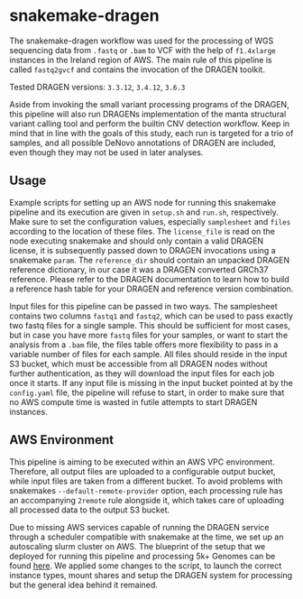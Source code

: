 # snakemake-dragen
The snakemake-dragen workflow was used for the processing of WGS sequencing data from `.fastq` or `.bam` to VCF with the help of `f1.4xlarge` instances in the Ireland region of AWS. The main rule of this pipeline is called `fastq2gvcf` and contains the invocation of the DRAGEN toolkit. 

Tested DRAGEN versions: `3.3.12`, `3.4.12`, `3.6.3`

Aside from invoking the small variant processing programs of the DRAGEN, this pipeline will also run DRAGENs implementation of the manta structural variant calling tool and perform the builtin CNV detection workflow. Keep in mind that in line with the goals of this study, each run is targeted for a trio of samples, and all possible DeNovo annotations of DRAGEN are included, even though they may not be used in later analyses.
## Usage
Example scripts for setting up an AWS node for running this snakemake pipeline and its execution are given in `setup.sh` and `run.sh`, respectively. Make sure to set the configuration values, especially `samplesheet` and `files` according to the location of these files. The `license_file` is read on the node executing snakemake and should only contain a valid DRAGEN license, it is subsequently passed down to DRAGEN invocations using a snakemake `param`. The `reference_dir` should contain an unpacked DRAGEN reference dictionary, in our case it was a DRAGEN converted GRCh37 reference. Please refer to the DRAGEN documentation to learn how to build a reference hash table for your DRAGEN and reference version combination.

Input files for this pipeline can be passed in two ways. The samplesheet contains two columns `fastq1` and `fastq2`, which can be used to pass exactly two fastq files for a single sample. This should be sufficient for most cases, but in case you have more `fastq` files for your samples, or want to start the analysis from a `.bam` file, the files table offers more flexibility to pass in a variable number of files for each sample. All files should reside in the input S3 bucket,  which must be accessible from all DRAGEN nodes without further authentication, as they will download the input files for each job once it starts. If any input file is missing in the input bucket pointed at by the `config.yaml` file, the pipeline will refuse to start, in order to make sure that no AWS compute time is wasted in futile attempts to start DRAGEN instances.
## AWS Environment
This pipeline is aiming to be executed within an AWS VPC environment. Therefore, all output files are uploaded to a configurable output bucket, while input files are taken from a different bucket. To avoid problems with snakemakes `--default-remote-provider` option, each processing rule has an accompanying `2remote` rule alongside it, which takes care of uploading all processed data to the output S3 bucket.

Due to missing AWS services capable of running the DRAGEN service through a scheduler compatible with snakemake at the time, we set up an autoscaling slurm cluster on AWS. The blueprint of the setup that we deployed for running this pipeline and processing 5k+ Genomes can be found [here](https://github.com/aws-samples/aws-plugin-for-slurm). We applied some changes to the script, to launch the correct instance types, mount shares and setup the DRAGEN system for processing but the general idea behind it remained.